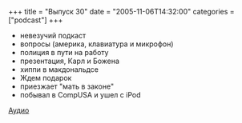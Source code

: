 +++
title = "Выпуск 30"
date = "2005-11-06T14:32:00"
categories = ["podcast"]
+++


- невезучий подкаст
- вопросы (америка, клавиатура и микрофон)
- полиция в пути на работу
- презентация, Карл и Божена
- хиппи в макдональдсе
- Ждем подарок
- приезжает "мать в законе"
- побывал в CompUSA и ушел с iPod

[Аудио](https://podcast.umputun.com/media/ump_podcast30.mp3)
<audio src="https://podcast.umputun.com/media/ump_podcast30.mp3" preload="none">